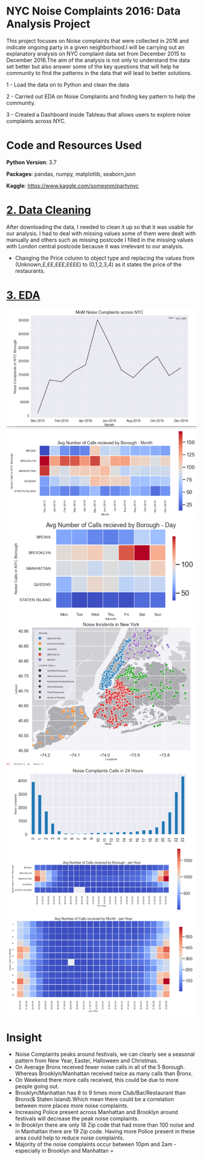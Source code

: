 # NYC Noise Complaints 2016: Data Analysis Project
This project focuses on Noise complaints that were collected in 2016 and indicate ongoing party in a given neighborhood.I will be carrying out an explanatory analysis on NYC complaint data set from December 2015 to December 2016.The aim of the analysis is not only to understand the data set better but also answer some of the key questions that will help he community to find the patterns in the data that will lead to better solutions.

1 - Load the data on to Python and clean the data

2 - Carried out EDA on Noise Complaints and finding key pattern to help the community.

3 - Created a Dashboard inside Tableau that allows users to explore noise complaints across NYC.

# Code and Resources Used

**Python Version**: 3.7

**Packages**: pandas, numpy, matplotlib, seaborn,json

**Kaggle**: https://www.kaggle.com/somesnm/partynyc


# [2. Data Cleaning](https://github.com/Jaspreetsm21/Yelp_Restaurants_Reviews_Analysis/blob/master/Data%20Cleaning.ipynb)

After downloading the data, I needed to clean it up so that it was usable for our analysis. I had to deal with missing values some of them were dealt with manually and others such as missing postcode I filled in the missing values with London central postcode because it was irrelevant to our analysis.

- Changing the Price column to object type and replacing the values from (Unknown,£,££,£££,££££) to (0,1,2,3,4) as it states the price of the restaurants. 


# [3. EDA](https://github.com/Jaspreetsm21/Yelp_Restaurants_Reviews_Analysis/blob/master/EDA.ipynb)

![](images/P1.PNG)
![](images/P2.PNG)
![](images/P3.PNG)
![](images/P4.PNG)
![](images/P5.PNG)
![](images/P6.PNG)
![](images/P7.PNG)

# Insight
- Noise Complaints peaks around festivals, we can clearly see a seasonal pattern from New Year, Easter, Halloween and Christmas.
- On Average Bronx received fewer noise calls in all of the 5 Borough. Whereas Brooklyn/Manhattan received twice as many calls than Bronx. 
- On Weekend there more calls received, this could be due to more people going out.
- Brooklyn/Manhattan has 8 to 9 times more Club/Bar/Restaurant than Bronx(& Staten Island).Which mean there could be a correlation between more places more noise complaints.
- Increasing Police present across Manhattan and Brooklyn around festivals will decrease the peak noise complaints.
-  In Brooklyn there are only 18 Zip code that had more than 100 noise and in Manhattan there are 19 Zip code. Having more Police present in these area could help to reduce noise complaints.
-  Majority of the noise complaints occur between 10pm and 2am - especially in Brooklyn and Manhattan
=
